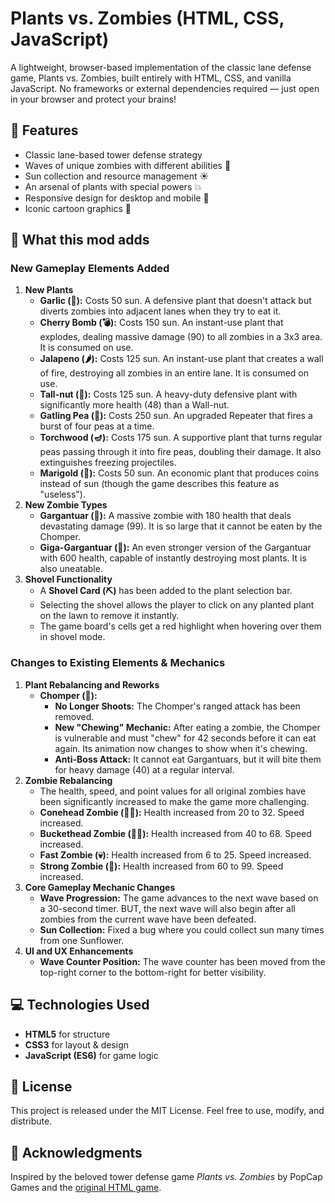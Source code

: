 # Plants vs. Zombies (HTML, CSS, JavaScript)

A lightweight, browser-based implementation of the classic lane defense game, Plants vs. Zombies, built entirely with HTML, CSS, and vanilla JavaScript. No frameworks or external dependencies required — just open in your browser and protect your brains!

## 🌱 Features

*   Classic lane-based tower defense strategy
*   Waves of unique zombies with different abilities 🧟
*   Sun collection and resource management ☀️
*   An arsenal of plants with special powers 💥
*   Responsive design for desktop and mobile 📱
*   Iconic cartoon graphics 🎨

## 🏡 What this mod adds

### New Gameplay Elements Added

1.  **New Plants**
    *   **Garlic (🧄):** Costs 50 sun. A defensive plant that doesn't attack but diverts zombies into adjacent lanes when they try to eat it.
    *   **Cherry Bomb (💣):** Costs 150 sun. An instant-use plant that explodes, dealing massive damage (90) to all zombies in a 3x3 area. It is consumed on use.
    *   **Jalapeno (🌶️):** Costs 125 sun. An instant-use plant that creates a wall of fire, destroying all zombies in an entire lane. It is consumed on use.
    *   **Tall-nut (🌰):** Costs 125 sun. A heavy-duty defensive plant with significantly more health (48) than a Wall-nut.
    *   **Gatling Pea (🔫):** Costs 250 sun. An upgraded Repeater that fires a burst of four peas at a time.
    *   **Torchwood (🪔):** Costs 175 sun. A supportive plant that turns regular peas passing through it into fire peas, doubling their damage. It also extinguishes freezing projectiles.
    *   **Marigold (🌼):** Costs 50 sun. An economic plant that produces coins instead of sun (though the game describes this feature as "useless").
2.  **New Zombie Types**
    *   **Gargantuar (🗿):** A massive zombie with 180 health that deals devastating damage (99). It is so large that it cannot be eaten by the Chomper.
    *   **Giga-Gargantuar (👺):** An even stronger version of the Gargantuar with 600 health, capable of instantly destroying most plants. It is also uneatable.
3.  **Shovel Functionality**
    *   A **Shovel Card (⛏️)** has been added to the plant selection bar.
    *   Selecting the shovel allows the player to click on any planted plant on the lawn to remove it instantly.
    *   The game board's cells get a red highlight when hovering over them in shovel mode.

### Changes to Existing Elements & Mechanics

1.  **Plant Rebalancing and Reworks**
    *   **Chomper (🌿):**
        *   **No Longer Shoots:** The Chomper's ranged attack has been removed.
        *   **New "Chewing" Mechanic:** After eating a zombie, the Chomper is vulnerable and must "chew" for 42 seconds before it can eat again. Its animation now changes to show when it's chewing.
        *   **Anti-Boss Attack:** It cannot eat Gargantuars, but it will bite them for heavy damage (40) at a regular interval.
2.  **Zombie Rebalancing**
    *   The health, speed, and point values for all original zombies have been significantly increased to make the game more challenging.
    *   **Conehead Zombie (🧟‍♂️):** Health increased from 20 to 32. Speed increased.
    *   **Buckethead Zombie (🧟‍♀️):** Health increased from 40 to 68. Speed increased.
    *   **Fast Zombie (💀):** Health increased from 6 to 25. Speed increased.
    *   **Strong Zombie (👹):** Health increased from 60 to 99. Speed increased.
3.  **Core Gameplay Mechanic Changes**
    *   **Wave Progression:** The game advances to the next wave based on a 30-second timer. BUT, the next wave will also begin after all zombies from the current wave have been defeated.
    *   **Sun Collection:** Fixed a bug where you could collect sun many times from one Sunflower.
4.  **UI and UX Enhancements**
    *   **Wave Counter Position:** The wave counter has been moved from the top-right corner to the bottom-right for better visibility.

## 💻 Technologies Used

*   **HTML5** for structure
*   **CSS3** for layout & design
*   **JavaScript (ES6)** for game logic

## 📄 License

This project is released under the MIT License. Feel free to use, modify, and distribute.

## 🙏 Acknowledgments

Inspired by the beloved tower defense game *Plants vs. Zombies* by PopCap Games and the [original HTML game](https://github.com/plantsvszombiesjs/plantsvszombiesjs.github.io).
